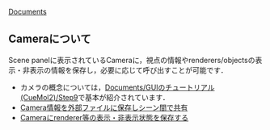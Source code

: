 [Documents](../../Documents)

## Cameraについて
Scene panelに表示されているCameraに，視点の情報やrenderers/objectsの表示・非表示の情報を保存し，必要に応じて呼び出すことが可能です．
* カメラの概念については，[Documents/GUIのチュートリアル(CueMol2)/Step9](../../Documents/GUIのチュートリアル(CueMol2)/Step9)で基本が紹介されています．
* [Camera情報を外部ファイルに保存しシーン間で共有](../../cuemol2/CameraFile)
* [Cameraにrenderer等の表示・非表示状態を保存する](../../cuemol2/CameraVisFlags)